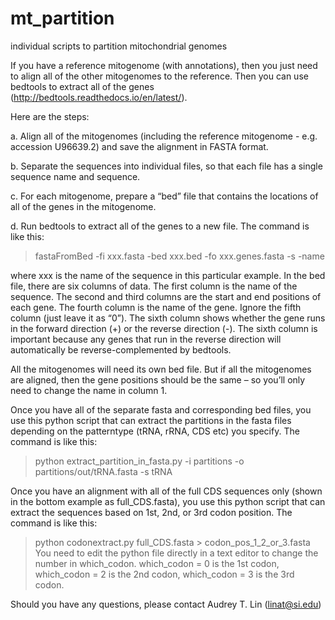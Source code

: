 # mt_partition
individual scripts to partition mitochondrial genomes

If you have a reference mitogenome (with annotations), then you just need to align all of the other mitogenomes to the reference. Then you can use bedtools to extract all of the genes (http://bedtools.readthedocs.io/en/latest/). 

Here are the steps:

a. Align all of the mitogenomes (including the reference mitogenome - e.g. accession U96639.2) and save the alignment in FASTA format. 

b. Separate the sequences into individual files, so that each file has a single sequence name and sequence. 

c. For each mitogenome, prepare a “bed” file that contains the locations of all of the genes in the mitogenome. 

d. Run bedtools to extract all of the genes to a new file. The command is like this:
> fastaFromBed -fi xxx.fasta -bed xxx.bed -fo xxx.genes.fasta -s -name

where xxx is the name of the sequence in this particular example. In the bed file, there are six columns of data. The first column is the name of the sequence. The second and third columns are the start and end positions of each gene. The fourth column is the name of the gene. Ignore the fifth column (just leave it as “0”). The sixth column shows whether the gene runs in the forward direction (+) or the reverse direction (-). The sixth column is important because any genes that run in the reverse direction will automatically be reverse-complemented by bedtools. 

All the mitogenomes will need its own bed file. But if all the mitogenomes are aligned, then the gene positions should be the same – so you’ll only need to change the name in column 1. 

Once you have all of the separate fasta and corresponding bed files, you use this python script that can extract the partitions in the fasta files depending on the patterntype (tRNA, rRNA, CDS etc) you specify. The command is like this: 
> python extract_partition_in_fasta.py -i partitions -o partitions/out/tRNA.fasta -s tRNA

Once you have an alignment with all of the full CDS sequences only (shown in the bottom example as full_CDS.fasta), you use this python script that can extract the sequences based on 1st, 2nd, or 3rd codon position. The command is like this: 
> python codonextract.py full_CDS.fasta > codon_pos_1_2_or_3.fasta 
You need to edit the python file directly in a text editor to change the number in which_codon. which_codon = 0  is the 1st codon, which_codon = 2 is the 2nd codon, which_codon = 3 is the 3rd codon.

Should you have any questions, please contact Audrey T. Lin (linat@si.edu)
